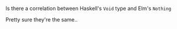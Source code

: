 Is there a correlation between Haskell's `Void` type and Elm's `Nothing`

Pretty sure they're the same..
